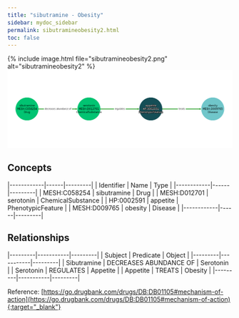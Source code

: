 ```yaml
---
title: "sibutramine - Obesity"
sidebar: mydoc_sidebar
permalink: sibutramineobesity2.html
toc: false 
---
```


{% include image.html file="sibutramineobesity2.png" alt="sibutramineobesity2" %}![Path Visualization](/images/sibutramineobesity2.png)

## Concepts

|------------|------|---------|
| Identifier | Name | Type    |
|------------|------|---------|
| MESH:C058254 | sibutramine | Drug |
| MESH:D012701 | serotonin | ChemicalSubstance |
| HP:0002591 | appetite | PhenotypicFeature |
| MESH:D009765 | obesity | Disease |
|------------|------|---------|

## Relationships

|---------|-----------|---------|
| Subject | Predicate | Object  |
|---------|-----------|---------|
| Sibutramine | DECREASES ABUNDANCE OF | Serotonin |
| Serotonin | REGULATES | Appetite |
| Appetite | TREATS | Obesity |
|---------|-----------|---------|

Reference: [https://go.drugbank.com/drugs/DB:DB01105#mechanism-of-action](https://go.drugbank.com/drugs/DB:DB01105#mechanism-of-action){:target="_blank"}